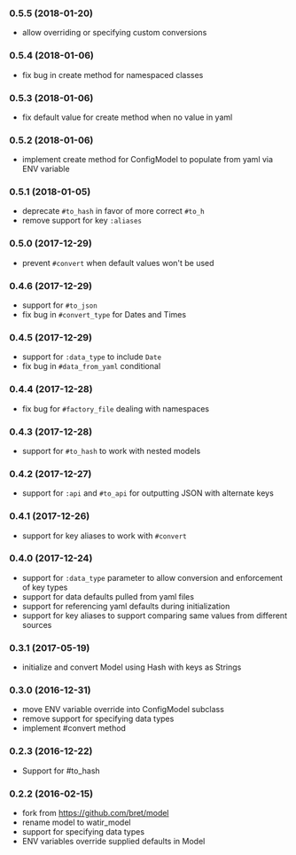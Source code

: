 ### 0.5.5 (2018-01-20)

* allow overriding or specifying custom conversions 

### 0.5.4 (2018-01-06)

* fix bug in create method for namespaced classes 

### 0.5.3 (2018-01-06)

* fix default value for create method when no value in yaml 

### 0.5.2 (2018-01-06)

* implement create method for ConfigModel to populate from yaml via ENV variable

### 0.5.1 (2018-01-05)

* deprecate `#to_hash` in favor of more correct `#to_h`
* remove support for key `:aliases` 

### 0.5.0 (2017-12-29)

* prevent `#convert` when default values won't be used

### 0.4.6 (2017-12-29)

* support for `#to_json`
* fix bug in `#convert_type` for Dates and Times

### 0.4.5 (2017-12-29)

* support for `:data_type` to include `Date`
* fix bug in `#data_from_yaml` conditional

### 0.4.4 (2017-12-28)

* fix bug for `#factory_file` dealing with namespaces

### 0.4.3 (2017-12-28)

* support for `#to_hash` to work with nested models

### 0.4.2 (2017-12-27)

* support for `:api` and `#to_api` for outputting JSON with alternate keys

### 0.4.1 (2017-12-26)

* support for key aliases to work with `#convert`

### 0.4.0 (2017-12-24)

* support for `:data_type` parameter to allow conversion and enforcement of key types
* support for data defaults pulled from yaml files
* support for referencing yaml defaults during initialization
* support for key aliases to support comparing same values from different sources

### 0.3.1 (2017-05-19)

* initialize and convert Model using Hash with keys as Strings

### 0.3.0 (2016-12-31)

* move ENV variable override into ConfigModel subclass
* remove support for specifying data types
* implement #convert method

### 0.2.3 (2016-12-22)

* Support for #to_hash

### 0.2.2 (2016-02-15)

* fork from https://github.com/bret/model
* rename model to watir_model
* support for specifying data types
* ENV variables override supplied defaults in Model
